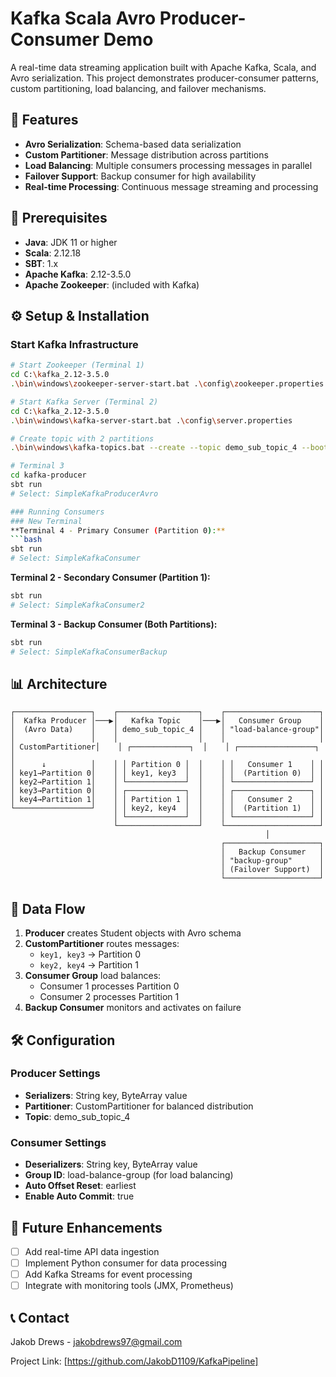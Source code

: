 # Kafka Scala Avro Producer-Consumer Demo

A real-time data streaming application built with Apache Kafka, Scala, and Avro serialization. This project demonstrates producer-consumer patterns, custom partitioning, load balancing, and failover mechanisms.

## 🚀 Features

- **Avro Serialization**: Schema-based data serialization 
- **Custom Partitioner**: Message distribution across partitions
- **Load Balancing**: Multiple consumers processing messages in parallel
- **Failover Support**: Backup consumer for high availability
- **Real-time Processing**: Continuous message streaming and processing

## 🔧 Prerequisites

- **Java**: JDK 11 or higher
- **Scala**: 2.12.18
- **SBT**: 1.x
- **Apache Kafka**: 2.12-3.5.0
- **Apache Zookeeper**: (included with Kafka)

## ⚙️ Setup & Installation

### Start Kafka Infrastructure

```bash
# Start Zookeeper (Terminal 1)
cd C:\kafka_2.12-3.5.0
.\bin\windows\zookeeper-server-start.bat .\config\zookeeper.properties

# Start Kafka Server (Terminal 2)
cd C:\kafka_2.12-3.5.0
.\bin\windows\kafka-server-start.bat .\config\server.properties

# Create topic with 2 partitions
.\bin\windows\kafka-topics.bat --create --topic demo_sub_topic_4 --bootstrap-server localhost:9092 --partitions 2 --replication-factor 1

# Terminal 3
cd kafka-producer
sbt run
# Select: SimpleKafkaProducerAvro

### Running Consumers
### New Terminal
**Terminal 4 - Primary Consumer (Partition 0):**
```bash
sbt run
# Select: SimpleKafkaConsumer
```

**Terminal 2 - Secondary Consumer (Partition 1):**
```bash
sbt run
# Select: SimpleKafkaConsumer2
```

**Terminal 3 - Backup Consumer (Both Partitions):**
```bash
sbt run
# Select: SimpleKafkaConsumerBackup
```

## 📊 Architecture

```
┌─────────────────┐    ┌──────────────────┐    ┌─────────────────────┐
│  Kafka Producer │───▶│   Kafka Topic    │───▶│   Consumer Group    │
│  (Avro Data)    │    │ demo_sub_topic_4 │    │ "load-balance-group"│
│                 │    │                  │    │                     │
│ CustomPartitioner│    │ ┌─────────────┐  │    │ ┌─────────────────┐ │
│      ↓          │    │ │ Partition 0 │  │    │ │   Consumer 1    │ │
│ key1→Partition 0│    │ │ key1, key3  │  │    │ │  (Partition 0)  │ │
│ key2→Partition 1│    │ └─────────────┘  │    │ └─────────────────┘ │
│ key3→Partition 0│    │ ┌─────────────┐  │    │ ┌─────────────────┐ │
│ key4→Partition 1│    │ │ Partition 1 │  │    │ │   Consumer 2    │ │
└─────────────────┘    │ │ key2, key4  │  │    │ │  (Partition 1)  │ │
                       │ └─────────────┘  │    │ └─────────────────┘ │
                       └──────────────────┘    └─────────────────────┘
                                                         │
                                               ┌─────────────────────┐
                                               │   Backup Consumer   │
                                               │ "backup-group"      │
                                               │ (Failover Support)  │
                                               └─────────────────────┘
```

## 🔄 Data Flow

1. **Producer** creates Student objects with Avro schema
2. **CustomPartitioner** routes messages:
   - `key1, key3` → Partition 0
   - `key2, key4` → Partition 1
3. **Consumer Group** load balances:
   - Consumer 1 processes Partition 0
   - Consumer 2 processes Partition 1
4. **Backup Consumer** monitors and activates on failure

## 🛠️ Configuration

### Producer Settings
- **Serializers**: String key, ByteArray value
- **Partitioner**: CustomPartitioner for balanced distribution
- **Topic**: demo_sub_topic_4

### Consumer Settings
- **Deserializers**: String key, ByteArray value
- **Group ID**: load-balance-group (for load balancing)
- **Auto Offset Reset**: earliest
- **Enable Auto Commit**: true

## 🌟 Future Enhancements

- [ ] Add real-time API data ingestion
- [ ] Implement Python consumer for data processing
- [ ] Add Kafka Streams for event processing
- [ ] Integrate with monitoring tools (JMX, Prometheus)

## 📞 Contact

Jakob Drews - jakobdrews97@gmail.com

Project Link: [https://github.com/JakobD1109/KafkaPipeline]
